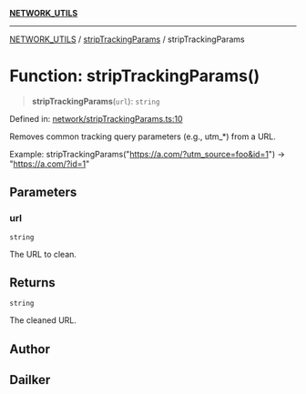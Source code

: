 [**NETWORK_UTILS**](../../README.md)

***

[NETWORK_UTILS](../../README.md) / [stripTrackingParams](../README.md) / stripTrackingParams

# Function: stripTrackingParams()

> **stripTrackingParams**(`url`): `string`

Defined in: [network/stripTrackingParams.ts:10](https://github.com/dailker/everyutil/blob/26e2bb73429918cf0d08899e9efd90b82a42c92e/src/network/stripTrackingParams.ts#L10)

Removes common tracking query parameters (e.g., utm_*) from a URL.

Example: stripTrackingParams("https://a.com/?utm_source=foo&id=1") → "https://a.com/?id=1"

## Parameters

### url

`string`

The URL to clean.

## Returns

`string`

The cleaned URL.

## Author

## Dailker
